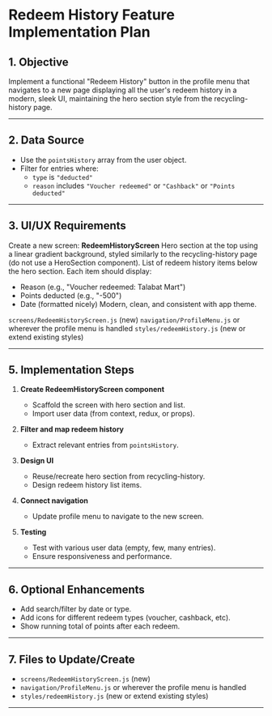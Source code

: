 # Redeem History Feature Implementation Plan

## 1. Objective
Implement a functional "Redeem History" button in the profile menu that navigates to a new page displaying all the user's redeem history in a modern, sleek UI, maintaining the hero section style from the recycling-history page.

---

## 2. Data Source
- Use the `pointsHistory` array from the user object.
- Filter for entries where:
  - `type` is `"deducted"`
  - `reason` includes `"Voucher redeemed"` or `"Cashback"` or `"Points deducted"`

---

## 3. UI/UX Requirements
 Create a new screen: **RedeemHistoryScreen**
 Hero section at the top using a linear gradient background, styled similarly to the recycling-history page (do not use a HeroSection component).
 List of redeem history items below the hero section.
 Each item should display:
  - Reason (e.g., "Voucher redeemed: Talabat Mart")
  - Points deducted (e.g., "-500")
  - Date (formatted nicely)
 Modern, clean, and consistent with app theme.

 `screens/RedeemHistoryScreen.js` (new)
 `navigation/ProfileMenu.js` or wherever the profile menu is handled
 `styles/redeemHistory.js` (new or extend existing styles)

---

## 5. Implementation Steps

1. **Create RedeemHistoryScreen component**
   - Scaffold the screen with hero section and list.
   - Import user data (from context, redux, or props).

2. **Filter and map redeem history**
   - Extract relevant entries from `pointsHistory`.

3. **Design UI**
   - Reuse/recreate hero section from recycling-history.
   - Design redeem history list items.

4. **Connect navigation**
   - Update profile menu to navigate to the new screen.

5. **Testing**
   - Test with various user data (empty, few, many entries).
   - Ensure responsiveness and performance.

---

## 6. Optional Enhancements
- Add search/filter by date or type.
- Add icons for different redeem types (voucher, cashback, etc).
- Show running total of points after each redeem.

---

## 7. Files to Update/Create
- `screens/RedeemHistoryScreen.js` (new)
- `navigation/ProfileMenu.js` or wherever the profile menu is handled
- `styles/redeemHistory.js` (new or extend existing styles)

---
